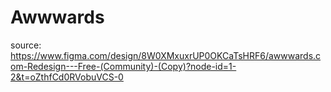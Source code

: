 # Awwwards
source: https://www.figma.com/design/8W0XMxuxrUP0OKCaTsHRF6/awwwards.com-Redesign---Free-(Community)-(Copy)?node-id=1-2&t=oZthfCd0RVobuVCS-0
